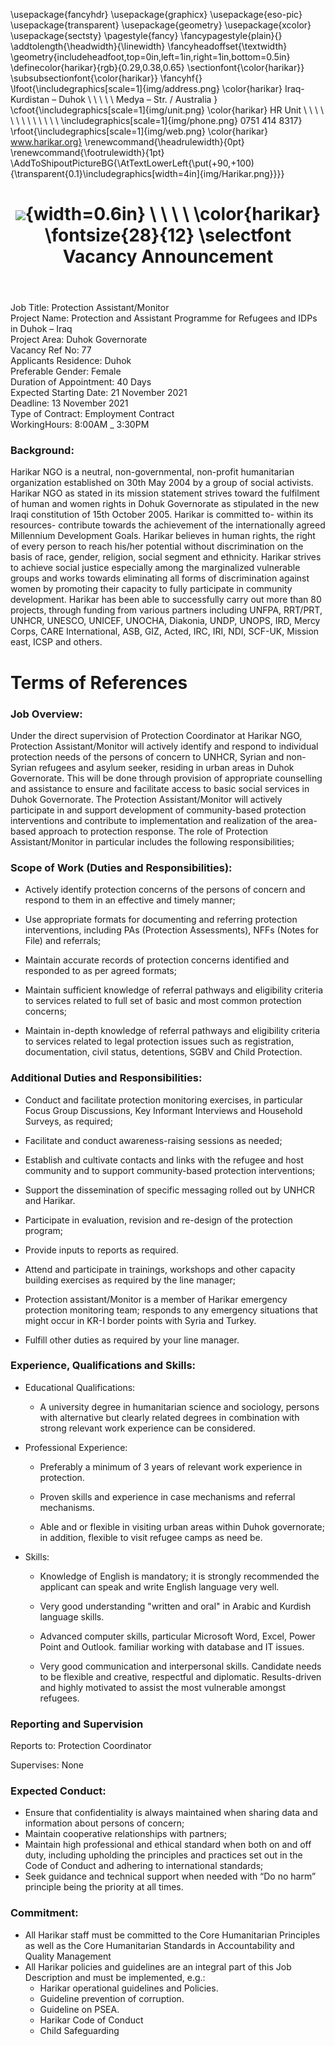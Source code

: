﻿---
title: |
  ![](img/Harikar.png){width=0.6in} \ \ \ \ 
  \color{harikar} \fontsize{28}{12} \selectfont Vacancy Announcement
header-includes: |
  \usepackage{fancyhdr}
  \usepackage{graphicx}
  \usepackage{eso-pic}
  \usepackage{transparent}
  \usepackage{geometry}
  \usepackage{xcolor}
  \usepackage{sectsty}
  \pagestyle{fancy}
  \fancypagestyle{plain}{}
  \addtolength{\headwidth}{\linewidth}
  \fancyheadoffset{\textwidth}
  \geometry{includeheadfoot,top=0in,left=1in,right=1in,bottom=0.5in}
  \definecolor{harikar}{rgb}{0.29,0.38,0.65}
  \sectionfont{\color{harikar}}
  \subsubsectionfont{\color{harikar}}
  \fancyhf{}
  \lfoot{\includegraphics[scale=1]{img/address.png} \color{harikar} Iraq-Kurdistan – Duhok \\ \ \ \ \ Medya – Str. / Australia   }
  \cfoot{\includegraphics[scale=1]{img/unit.png} \color{harikar} HR Unit \ \ \ \ \ \ \ \ \ \ \ \ \ \includegraphics[scale=1]{img/phone.png} 0751 414 8317}
  \rfoot{\includegraphics[scale=1]{img/web.png} \color{harikar} www.harikar.org}
  \renewcommand{\headrulewidth}{0pt}
  \renewcommand{\footrulewidth}{1pt}
  \AddToShipoutPictureBG{\AtTextLowerLeft{\put(+90,+100){\transparent{0.1}\includegraphics[width=4in]{img/Harikar.png}}}}
---

Job Title: Protection Assistant/Monitor  
Project Name: Protection and Assistant Programme for Refugees and IDPs in Duhok – Iraq  
Project Area: Duhok Governorate   
Vacancy Ref No: 77  
Applicants Residence: Duhok  
Preferable Gender: Female  
Duration of Appointment: 40 Days  
Expected Starting Date: 21 November 2021  
Deadline: 13 November 2021  
Type of Contract: Employment Contract  
WorkingHours: 8:00AM \_ 3:30PM

### Background:

Harikar NGO is a neutral, non-governmental, non-profit humanitarian organization established on 30th May 2004 by a group of social activists. Harikar NGO as stated in its mission statement strives toward the fulfilment of human and women rights in Dohuk Governorate as stipulated in the new Iraqi constitution of 15th October 2005. Harikar is committed to- within its resources- contribute towards the achievement of the internationally agreed Millennium Development Goals. Harikar believes in human rights, the right of every person to reach his/her potential without discrimination on the basis of race, gender, religion, social segment and ethnicity. Harikar strives to achieve social justice especially among the marginalized vulnerable groups and works towards eliminating all forms of discrimination against women by promoting their capacity to fully participate in community development. Harikar has been able to successfully carry out more than 80 projects, through funding from various partners including UNFPA, RRT/PRT, UNHCR, UNESCO, UNICEF, UNOCHA, Diakonia, UNDP, UNOPS, IRD, Mercy Corps, CARE International, ASB, GIZ, Acted, IRC, IRI, NDI, SCF-UK, Mission east, ICSP and others.

# Terms of References

### Job Overview:

Under the direct supervision of Protection Coordinator at Harikar NGO, Protection Assistant/Monitor will actively identify and respond to individual protection needs of the persons of concern to UNHCR, Syrian and non-Syrian refugees and asylum seeker, residing in urban areas in Duhok Governorate. This will be done through provision of appropriate counselling and assistance to ensure and facilitate access to basic social services in Duhok Governorate. The Protection Assistant/Monitor will actively participate in and support development of community-based protection interventions and contribute to implementation and realization of the area-based approach to protection response. The role of Protection Assistant/Monitor in particular includes the following responsibilities;

### Scope of Work (Duties and Responsibilities):

- Actively identify protection concerns of the persons of concern and respond to them in an effective and timely manner;

- Use appropriate formats for documenting and referring protection interventions, including PAs (Protection Assessments), NFFs (Notes for File) and referrals;

- Maintain accurate records of protection concerns identified and responded to as per agreed formats;

- Maintain sufficient knowledge of referral pathways and eligibility criteria to services related to full set of basic and most common protection concerns;

- Maintain in-depth knowledge of referral pathways and eligibility criteria to services related to legal protection issues such as registration, documentation, civil status, detentions, SGBV and Child Protection.


### Additional Duties and Responsibilities:

-   Conduct and facilitate protection monitoring exercises, in particular Focus Group Discussions, Key Informant Interviews and Household Surveys, as required;

-   Facilitate and conduct awareness-raising sessions as needed;

-   Establish and cultivate contacts and links with the refugee and host community and to support community-based protection interventions;

-   Support the dissemination of specific messaging rolled out by UNHCR and Harikar.

-   Participate in evaluation, revision and re-design of the protection program;

-   Provide inputs to reports as required.

-   Attend and participate in trainings, workshops and other capacity building exercises as required by the line manager;

-   Protection assistant/Monitor is a member of Harikar emergency protection monitoring team; responds to any emergency situations that might occur in KR-I border points with Syria and Turkey.

-   Fulfill other duties as required by your line manager.

### Experience, Qualifications and Skills:

- Educational Qualifications:


  -   A university degree in humanitarian science and sociology, persons with alternative but clearly related degrees in combination with strong relevant work experience can be considered.

- Professional Experience:

  -   Preferably a minimum of 3 years of relevant work experience in protection.

  -   Proven skills and experience in case mechanisms and referral mechanisms.

  -   Able and or flexible in visiting urban areas within Duhok governorate; in addition, flexible to visit refugee camps as need be.

- Skills:

  -   Knowledge of English is mandatory; it is strongly recommended the applicant can speak and write English language very well.

  -   Very good understanding "written and oral" in Arabic and Kurdish language skills.

  -   Advanced computer skills, particular Microsoft Word, Excel, Power Point and Outlook. familiar working with database and IT issues.

  -   Very good communication and interpersonal skills. Candidate needs to be flexible and creative, respectful and diplomatic. Results-driven and highly motivated to assist the most vulnerable amongst refugees.


### Reporting and Supervision

Reports to: Protection Coordinator

Supervises: None

### Expected Conduct:

- Ensure that confidentiality is always maintained when sharing data and information about persons of concern;
- Maintain cooperative relationships with partners;
- Maintain high professional and ethical standard when both on and off duty, including upholding the principles and practices set out in the Code of Conduct and adhering to international standards;
- Seek guidance and technical support when needed with “Do no harm” principle being the priority at all times.

### Commitment:

- All Harikar staff must be committed to the Core Humanitarian Principles as well as the Core Humanitarian Standards in Accountability and Quality Management
- All Harikar policies and guidelines are an integral part of this Job Description and must be implemented, e.g.:
  - Harikar operational guidelines and Policies.
  - Guideline prevention of corruption.
  - Guideline on PSEA.
  - Harikar Code of Conduct
  - Child Safeguarding
